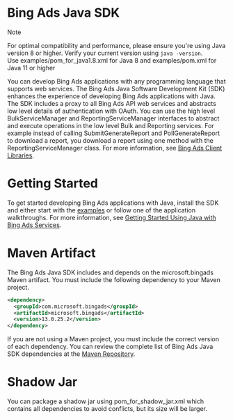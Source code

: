 
# Bing Ads Java SDK

> [!NOTE]
> For optimal compatibility and performance, please ensure you're using Java version 8 or higher. Verify your current version using `java -version`.  
> Use examples/pom_for_java1.8.xml for Java 8 and examples/pom.xml for Java 11 or higher

You can develop Bing Ads applications with any programming language that supports web services. The Bing Ads Java Software Development Kit (SDK) enhances the experience of developing Bing Ads applications with Java. The SDK includes a proxy to all Bing Ads API web services and abstracts low level details of authentication with OAuth. You can use the high level BulkServiceManager and ReportingServiceManager interfaces to abstract and execute operations in the low level Bulk and Reporting services. For example instead of calling SubmitGenerateReport and PollGenerateReport to download a report, you download a report using one method with the ReportingServiceManager class. For more information, see [Bing Ads Client Libraries](https://docs.microsoft.com/en-us/bingads/guides/client-libraries).

# Getting Started
To get started developing Bing Ads applications with Java, install the SDK and either start with the [examples](https://github.com/bing-ads-sdk/BingAds-Java-SDK/tree/master/examples/) or follow one of the application walkthroughs. For more information, see [Getting Started Using Java with Bing Ads Services](https://docs.microsoft.com/en-us/bingads/guides/get-started-java). 

# Maven Artifact
The Bing Ads Java SDK includes and depends on the microsoft.bingads Maven artifact. You must include the following dependency to your Maven project. 
```Xml
<dependency>
  <groupId>com.microsoft.bingads</groupId>
  <artifactId>microsoft.bingads</artifactId>
  <version>13.0.25.2</version>
</dependency>
```
If you are not using a Maven project, you must include the correct version of each dependency. You can review the complete list of Bing Ads Java SDK dependencies at the [Maven Repository](http://mvnrepository.com/artifact/com.microsoft.bingads/microsoft.bingads/).

# Shadow Jar
You can package a shadow jar using pom_for_shadow_jar.xml which contains all dependencies to avoid conflicts, but its size will be larger.